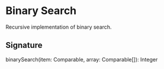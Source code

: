 # Binary Search
Recursive implementation of binary search.

## Signature
binarySearch(item: Comparable, array: Comparable[]): Integer